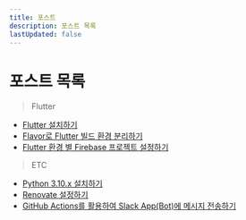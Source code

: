 ```yaml
---
title: 포스트
description: 포스트 목록
lastUpdated: false
---
```


# 포스트 목록

> Flutter

- [Flutter 설치하기](/posts/flutter/install-flutter)
- [Flavor로 Flutter 빌드 환경 분리하기](/posts/flutter/setup-flutter-flavors)
- [Flutter 환경 별 Firebase 프로젝트 설정하기](/posts/flutter/setup-multiple-firebase-environments)

> ETC

- [Python 3.10.x 설치하기](/posts/etc/setting-python)
- [Renovate 설정하기](/posts/etc/setting-renovate)
- [GitHub Actions를 활용하여 Slack App(Bot)에 메시지 전송하기](/posts/etc/making-slack-bot)
